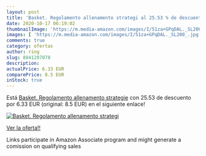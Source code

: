 ```yaml
---
layout: post
title: 'Basket. Regolamento allenamento strategi al 25.53 % de descuento'
date: 2020-10-17 06:19:02
thumbnailImage: 'https://m.media-amazon.com/images/I/51za+GPqDAL._SL200_.jpg'
images: [ 'https://m.media-amazon.com/images/I/51za+GPqDAL._SL200_.jpg' ]
comments: true
category: ofertas
author: ring
slug: 8841207078
description:
actualPrice: 6.33 EUR
comparePrice: 8.5 EUR
inStock: true
---
```


Está [Basket. Regolamento allenamento strategie](https://www.amazon.it/dp/8841207078/?tag=tolees00-21) con 25.53 de descuento por 6.33 EUR (original: 8.5 EUR) en el siguiente enlace!

[![Basket. Regolamento allenamento strategi](https://m.media-amazon.com/images/I/51za+GPqDAL._SL200_.jpg)](https://www.amazon.it/dp/8841207078/?tag=tolees00-21)

[Ver la oferta!!](https://www.amazon.it/dp/8841207078/?tag=tolees00-21)

Links participate in Amazon Associate program and might generate a comission on qualifying sales


